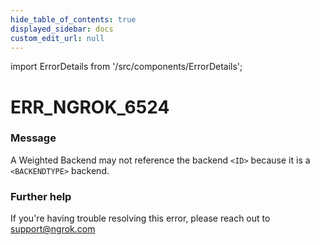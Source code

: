 ```yaml
---
hide_table_of_contents: true
displayed_sidebar: docs
custom_edit_url: null
---
```


import ErrorDetails from '/src/components/ErrorDetails';

# ERR_NGROK_6524

### Message
A Weighted Backend may not reference the backend `<ID>` because it is a `<BACKENDTYPE>` backend.

### Further help
If you're having trouble resolving this error, please reach out to [support@ngrok.com](mailto:support@ngrok.com?subject=Help%20with%20ERR_NGROK_6524)

<ErrorDetails error='err_ngrok_6524' />
